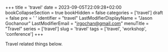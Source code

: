 +++
title = 'travel'
date = 2023-09-05T22:09:28+02:00
bookCollapseSection = true
bookHidden = false
categories = ['travel']
draft = false
pre = ' <i class="fa fa-subway" aria-hidden="true"></i> '
identifier = "travel"
LastModifierDisplayName = "Jason Gochanour"
LastModifierEmail = "jrgochan@gmail.com"
menuTitle = "Travel"
series = ['travel']
slug = 'travel'
tags = ['travel', 'workshop', 'conference']
+++

Travel related things below.